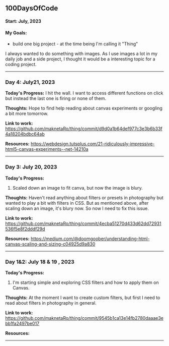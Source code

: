 ## 100DaysOfCode

#### Start: July, 2023

#### My Goals:

- build one big project - at the time being I'm calling it "Thing"

I always wanted to do something with images. As I use images a lot in my daily job and a side project, I thought it would be a interesting topic for a coding project.

---

### Day 4: July21, 2023

**Today's Progress:**
I hit the wall. I want to access different functions on click but instead the last one is firing or none of them.

**Thoughts:**
Hope to find help reading about canvas experiments or googling a bit more tomorrow.

**Link to work:**
https://github.com/maknetaRo/thing/commit/d9d0a1b64def977c3e3b6b33f4a18204bdbc64ab

**Resources:**
https://webdesign.tutsplus.com/21-ridiculously-impressive-html5-canvas-experiments--net-14210a

---

### Day 3: July 20, 2023

**Today's Progress:**

1. Scaled down an image to fit canva, but now the image is blury.

**Thoughts:**
Haven't read anything about filters or presets in photography but wanted to play a bit with filters in CSS. But as mentioned above, after scaling down an image, it's blury now. So now I need to fix this issue.

**Link to work:**
https://github.com/maknetaRo/thing/commit/4ecba51270d433d62dd72931536f5e8f2dddf29d

**Resources:**
https://medium.com/@doomgoober/understanding-html-canvas-scaling-and-sizing-c04925d9a830

---

### Day 1&2: July 18 & 19 , 2023

**Today's Progress:**

1. I'm starting simple and exploring CSS filters and how to apply them on Canvas.

**Thoughts:**
At the moment I want to create custom filters, but first I need to read about filters in photography in general.

**Link to work:**
https://github.com/maknetaRo/thing/commit/9545b1ca13e14fb2780daaae3ebb1fa2497be017

**Resources:**

---

<!-- Template
### Day 0: March, 2021

**Plans for Today:**

**Today's Progress:**

**Thoughts:**

**Link to work:**

**Plans for tomorrow:**

**Resources:**

---

 -->
